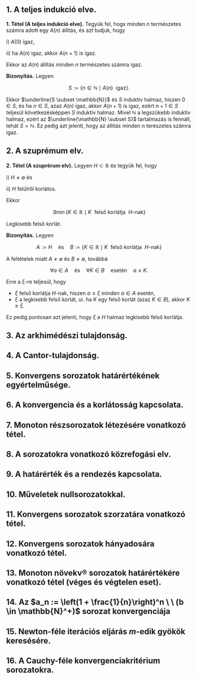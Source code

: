 ## 1. A teljes indukció elve.

**1. Tétel (A teljes indukció elve).** Tegyük fel, hogx minden $n$ természetes számra adott egy $A(n)$ állítás, és azt tudjuk, hogy

i) $A(0)$ igaz,

ii) ha $A(n)$ igaz, akkor $A(n+1)$ is igaz.

Ekkor az $A(n)$ állítás minden $n$ természetes számra igaz.

**Bizonyítás.** Legyen

$$
S := \left\{ n \in \mathbb{N} \mid A(n) \ \ \text{igaz}\right\}.
$$

Ekkor $\underline{S \subset \mathbb{N}}$ és $S$ induktív halmaz, hiszen $0 \in S$, és ha $n \in S$, azaz $A(n)$ igaz, akkor $A(n+1)$ is igaz, ezért $n + 1 \in S$ teljesül következésképpen $S$ induktív halmaz. Mivel $\mathbb{N}$ a legszűkebb induktív halmaz, ezért az $\underline{\mathbb{N} \subset S}$ tartalmazás is fennáll, tehát $S=\mathbb{N}$. Ez pedig azt jelenti, hogy az állítás minden $n$ terészetes számra igaz.

## 2. A szuprémum elv.

**2. Tétel (A szuprérum elv).** Legyen $H \subset \mathbb{R}$ és tegyük fel, hogy 

i) $H \neq \emptyset$ és

ii) $H$ felülről korlátos.

Ekkor

$$
\exists \min \left\{K \in \mathbb{R}\mid K \ \ \text{felső korlátja} \ \ H \text{-nak}\right\}
$$

Legkisebb felső korlát.

**Bizonyítás.** Legyen

$$
A:=H \quad \text{és} \quad B:=\left\{K \in \mathbb{R}\mid K \ \ \text{felső korlátja} \ \ H \text{-nak}\right\}
$$

A feltételek miatt $A \neq \emptyset$ és $B \neq \emptyset$, továbbá

$$
\forall a \in A \quad \text{és} \quad \forall K \in B \quad \text{esetén} \quad a \leq K.
$$

Erre a $\xi$-re teljesül, hogy 

- $\xi$ felső korlátja $H$-nak, hiszen $a\leq \xi$ minden $a \in A$ esetén,
- $\xi$ a legkisebb felső korlát, ui. ha $K$ egy felső korlát (azaz $K \in B$), akkor $K \geq \xi$.

Ez pedig pontosan azt jelenti, hogy $\xi$ a $H$ halmaz legkisebb felső korlátja.

## 3. Az arkhimédészi tulajdonság.



## 4. A Cantor-tulajdonság.



## 5. Konvergens sorozatok határértékének egyértelműsége.



## 6. A konvergencia és a korlátosság kapcsolata.



## 7. Monoton részsorozatok létezésére vonatkozó tétel.



## 8. A sorozatokra vonatkozó közrefogási elv.



## 9. A határérték és a rendezés kapcsolata.



## 10. Műveletek nullsorozatokkal.



## 11. Konvergens sorozatok szorzatára vonatkozó tétel.



## 12. Konvergens sorozatok hányadosára vonatkozó tétel.



## 13. Monoton növekv® sorozatok határértékére vonatkozó tétel (véges és végtelen eset).



## 14. Az $a_n := \left(1 + \frac{1}{n}\right)^n \ \ (b \in \mathbb{N}^+)$ sorozat konvergenciája



## 15. Newton-féle iterációs eljárás $m$-edik gyökök keresésére.



## 16. A Cauchy-féle konvergenciakritérium sorozatokra.
